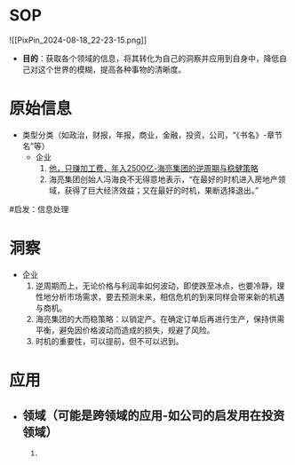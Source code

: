 # SOP

![[PixPin_2024-08-18_22-23-15.png]]

- **目的**：获取各个领域的信息，将其转化为自己的洞察并应用到自身中，降低自己对这个世界的模糊，提高各种事物的清晰度。

# 原始信息

- 类型分类（如政治，财报，年报，商业，金融，投资，公司，“《书名》-章节名”等）
	- 企业
		1. [他，只赚加工费，年入2500亿-海亮集团的逆周期与稳健策略](https://www.36kr.com/p/2932880504937092)
		2. 海亮集团创始人冯海良不无得意地表示，“在最好的时机进入房地产领域，获得了巨大经济效益；又在最好的时机，果断选择退出。”

#启发：信息处理
# 洞察

- 企业
	1. 逆周期而上，无论价格与利润率如何波动，即使跌至冰点，也要冷静，理性地分析市场需求，要去预测未来，相信危机的到来同样会带来新的机遇与商机。
	2. 海亮集团的大而稳策略：以销定产。在确定订单后再进行生产，保持供需平衡，避免因价格波动而造成的损失，规避了风险。
	3. 时机的重要性，可以提前，但不可以迟到。

# 应用

- 领域（可能是跨领域的应用-如公司的启发用在投资领域）
	- 
		1. 

